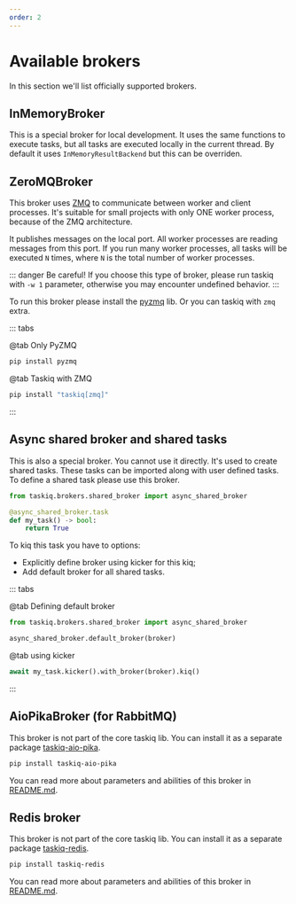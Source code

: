 ```yaml
---
order: 2
---
```


# Available brokers

In this section we'll list officially supported brokers.

## InMemoryBroker

This is a special broker for local development. It uses the same functions to execute tasks,
but all tasks are executed locally in the current thread.
By default it uses `InMemoryResultBackend` but this can be overriden.

## ZeroMQBroker

This broker uses [ZMQ](https://zeromq.org/) to communicate between worker and client processes.
It's suitable for small projects with only ONE worker process, because of the ZMQ architecture.

It publishes messages on the local port. All worker processes are reading messages from this port.
If you run many worker processes, all tasks will be executed `N` times, where `N` is the total number of worker processes.

::: danger Be careful!
If you choose this type of broker, please run taskiq with `-w 1` parameter,
otherwise you may encounter undefined behavior.
:::

To run this broker please install the [pyzmq](https://pypi.org/project/pyzmq/) lib. Or you can taskiq with `zmq` extra.

::: tabs

@tab Only PyZMQ

```bash
pip install pyzmq
```

@tab Taskiq with ZMQ

```bash
pip install "taskiq[zmq]"
```

:::

## Async shared broker and shared tasks

This is also a special broker. You cannot use it directly. It's used to create shared tasks.
These tasks can be imported along with user defined tasks. To define a shared task please use this broker.

```python
from taskiq.brokers.shared_broker import async_shared_broker

@async_shared_broker.task
def my_task() -> bool:
    return True
```

To kiq this task you have to options:

- Explicitly define broker using kicker for this kiq;
- Add default broker for all shared tasks.

::: tabs

@tab Defining default broker

```python
from taskiq.brokers.shared_broker import async_shared_broker

async_shared_broker.default_broker(broker)
```

@tab using kicker

```python
await my_task.kicker().with_broker(broker).kiq()
```

:::

## AioPikaBroker (for RabbitMQ)

This broker is not part of the core taskiq lib. You can install it as a separate package [taskiq-aio-pika](https://pypi.org/project/taskiq-aio-pika/).

```bash
pip install taskiq-aio-pika
```

You can read more about parameters and abilities of this broker in [README.md](https://github.com/taskiq-python/taskiq-aio-pika).

## Redis broker

This broker is not part of the core taskiq lib. You can install it as a separate package [taskiq-redis](https://pypi.org/project/taskiq-redis/).

```bash
pip install taskiq-redis
```

You can read more about parameters and abilities of this broker in [README.md](https://github.com/taskiq-python/taskiq-redis).
